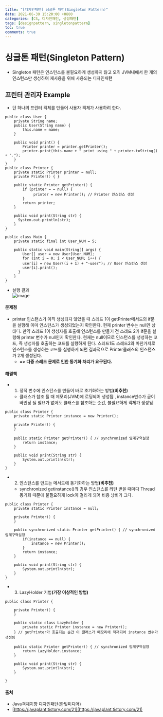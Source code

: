 ```yaml
---
title: "[디자인패턴] 싱글톤 패턴(Singleton Pattern)"
date: 2021-06-30 15:20:00 +0800
categories: [CS, 디자인패턴, 생성패턴]
tags: [designpattern, singletonpattern]
toc: true
comments: true
---
```


# 싱글톤 패턴(Singleton Pattern)
- Singleton 패턴은 인스턴스를 불필요하게 생성하지 않고 오직 JVM내에서 한 개의 인스턴스만 생성하여 재사용을 위해 사용되는 디자인패턴

## 프린터 관리자 Example
- 단 하나의 프린터 객체를 만들어 사용자 객체가 사용하려 한다.

~~~
public class User {
    private String name;
    public User(String name) {
        this.name = name;
    }
    
    public void print() {
        Printer printer = printer.getPrinter();
        printer.print(this.name + " print using " + printer.toString() + ".");
    }
}
public class Printer {
    private static Printer printer = null;
    private Printer() { }
    
    public static Printer getPrinter() {
        if (printer = = null) {
             printer = new Printer(); // Printer 인스턴스 생성
        }
        return printer;
    }

    public void print(String str) {
      System.out.println(str);
	}
}

public class Main {
    private static final int User_NUM = 5;
    
    public static void main(String[] args) {
        User[] user = new User[User_NUM];
        for (int i = 0; i < User_NUM; i++) {
        user[i] = new User((i + 1) + "-user"); // User 인스턴스 생성
        user[i].print();
      }
    }
}
~~~

- 실행 결과<br>
![image](https://user-images.githubusercontent.com/44339530/110291688-86e67300-802f-11eb-85e8-6a1a2e5061a3.png)<br>

#### 문제점
- printer 인스턴스가 아직 생성되지 않았을 때 스레드 1이 getPrinter메서드의 if문을 실행해 이미 인스턴스가 생성되었는지 확인한다. 현재 printer 변수는 null인 상태다. 만약 스레드 1이 생성자를 호출해 인스턴스를 만들기 전 스레드 2가 if문을 실행해 printer 변수가 null인지 확인한다. 현재는 null이므로 인스턴스를 생성하는 코드, 즉 생성자를 호출하는 코드를 실행하게 된다. 스레드1도 스레드2와 마찬가지로 인스턴스를 생성하는 코드를 실행하게 되면 결과적으로 Printer클래스의 인스턴스가 2개 생성된다.
    - <b>=> 다중 스레드 문제로 인한 동기화 처리가 요구된다.</b>

#### 해결책
- 1) 정적 변수에 인스턴스를 만들어 바로 초기화하는 방법<b>(비추천)</b>
    - 클래스가 참조 될 때 메모리(JVM)에 로딩되어 생성됨 , instance변수가 굳이 바인딩 될 필요가 없어도 클래스를 참조하는 순간, 불필요하게 객체가 생성됨

~~~
public class Printer {
	private static Printer instance = new Printer();

	private Printer() {
	}

	public static Printer getPrinter() { // synchronized 임계구역설정
		return instance;
	}

	public void print(String str) {
		System.out.println(str);
	}
}

~~~

- 2) 인스턴스를 만드는 메서드에 동기화하는 방법<b>(비추천)</b>
    - synchronized getinstance()의 경우 인스턴스를 리턴 받을 때마다 Thread동기화 때문에 불필요하게 lock이 걸리게 되어 비용 낭비가 크다.

~~~
public class Printer {
	private static Printer instance = null;

	private Printer() {
	}

	public synchronized static Printer getPrinter() { // synchronized 임계구역설정
        if(instance == null) {
            instance = new Printer();
        }
		return instance;
	}

	public void print(String str) {
		System.out.println(str);
	}
}
~~~

- 3) LazyHolder 기법<b>(가장 이상적인 방법)</b>

~~~
public class Printer {

	private Printer() {
	}

	public static class LazyHolder {
		private static Printer instance = new Printer();
	} // getPrinter가 호출되는 순간 이 클래스가 메모리에 적재되어 instance 변수가 생성됨

	public static Printer getPrinter() { // synchronized 임계구역설정
		return LazyHolder.instance;
	}

	public void print(String str) {
		System.out.println(str);
	}

}
~~~

#### 출처
- Java객체지향 디자인패턴(한빛미디어)
- [https://javaplant.tistory.com/21](https://javaplant.tistory.com/21)
